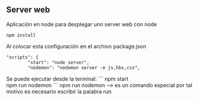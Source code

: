 ## Server web 

Aplicación en node para desplegar unn server web con node

```
npm install
```

Al colocar esta configuración en el archivo package.json
```
"scripts": {
        "start": "node server",
        "nodemon": "nodemon server -e js,hbs,css",
```
Se puede ejecutar desde la terminal:
´´´
npm start  
npm run nodemon
´´´
npm run nodemon --> es un comando especial por tal motivo es necesario escribir la palabra run 